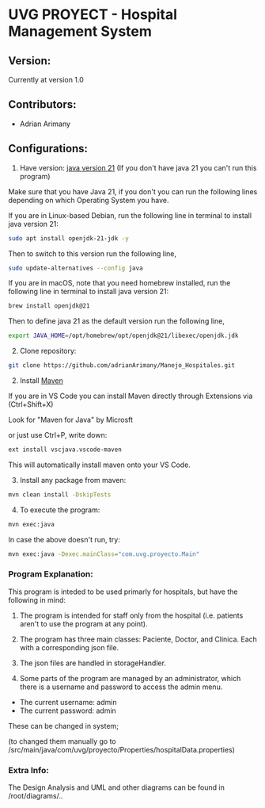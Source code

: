 # UVG PROYECT - Hospital Management System

## Version:
Currently at version 1.0

## Contributors:
- Adrian Arimany 


## Configurations:
1. Have version: [java version 21](https://www.oracle.com/java/technologies/downloads/) (If you don't have java 21 you can't run this program)

Make sure that you have Java 21, if you don't you can run the following lines depending on which Operating System you have.

If you are in Linux-based Debian, run the following line in terminal to install java version 21:

```bash
sudo apt install openjdk-21-jdk -y
```

Then to switch to this version run the following line,

```bash
sudo update-alternatives --config java
```
If you are in macOS, note that you need homebrew installed, run the following line in terminal to install java version 21:

```bash
brew install openjdk@21
```
Then to define java 21 as the default version run the following line,

```bash
export JAVA_HOME=/opt/homebrew/opt/openjdk@21/libexec/openjdk.jdk
```

2. Clone repository:

```bash
git clone https://github.com/adrianArimany/Manejo_Hospitales.git 
```

2. Install [Maven](https://maven.apache.org/install.html)

If you are in VS Code you can install Maven directly through Extensions via (Ctrl+Shift+X)

Look for "Maven for Java" by Microsft 

or just use Ctrl+P, write down:

```bash
ext install vscjava.vscode-maven
```

This will automatically install maven onto your VS Code.

3. Install any package from maven:

```bash
mvn clean install -DskipTests
```

4. To execute the program:

```bash
mvn exec:java
```

In case the above doesn't run, try:

```bash
mvn exec:java -Dexec.mainClass="com.uvg.proyecto.Main"
```

### Program Explanation:

This program is inteded to be used primarly for hospitals, but have the following in mind:
1. The program is intended for staff only from the hospital (i.e. patients aren't to use the program at any point).
2. The program has three main classes: Paciente, Doctor, and Clinica. Each with a corresponding json file.
3. The json files are handled in storageHandler.

4. Some parts of the program are managed by an administrator, which there is a username and password to access the admin menu. 
* The current username: admin
* The current password: admin

These can be changed in system; 

(to changed them manually go to /src/main/java/com/uvg/proyecto/Properties/hospitalData.properties)

### Extra Info:

The Design Analysis and UML and other diagrams can be found in /root/diagrams/..
